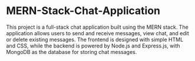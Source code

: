 # MERN-Stack-Chat-Application
This project is a full-stack chat application built using the MERN stack. The application allows users to send and receive messages, view chat, and edit or delete existing messages. The frontend is designed with simple HTML and CSS, while the backend is powered by Node.js and Express.js, with MongoDB as the database for storing chat messages.
